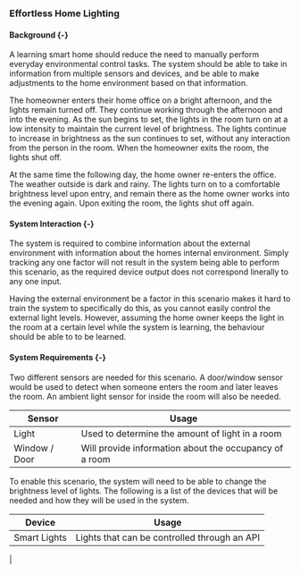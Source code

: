 ### Effortless Home Lighting

#### Background {-}

A learning smart home should reduce the need to manually perform everyday environmental control 
tasks. The system should be able to take in information from multiple sensors and devices, and be
able to make adjustments to the home environment based on that information. 

The homeowner enters their home office on a bright afternoon, and the lights remain turned off. 
They continue working through the afternoon and into the evening. As the sun begins to set, the lights
in the room turn on at a low intensity to maintain the current level of brightness. The lights continue
to increase in brightness as the sun continues to set, without any interaction from the person in the
room. When the homeowner exits the room, the lights shut off.

At the same time the following day, the home owner re-enters the office. The weather outside is dark
and rainy. The lights turn on to a comfortable brightness level upon entry, and remain there as
the home owner works into the evening again. Upon exiting the room, the lights shut off again.

#### System Interaction {-}

The system is required to combine information about the external environment with information about
the homes internal environment. Simply tracking any one factor will not result in the system 
being able to perform this scenario, as the required device output does not correspond linerally to
any one input.

Having the external environment be a factor in this scenario makes it hard to train the system 
to specifically do this, as you cannot easily control the external light levels. However, assuming the
home owner keeps the light in the room at a certain level while the system is learning, the behaviour
should be able to to be learned.

#### System Requirements {-}

Two different sensors are needed for this scenario. A door/window sensor would be used to detect
when someone enters the room and later leaves the room. An ambient light sensor for inside the room
will also be needed.

| Sensor         | Usage                                                    |
| -------------- | -------------------------------------------------------- |
| Light          | Used to determine the amount of light in a room          |
| Window / Door  | Will provide information about the occupancy of a room   |

To enable this scenario, the system will need to be able to change the brightness level of lights.
The following is a list of the devices that will be needed and how they will be used in the system.

| Device                | Usage                                           |
| --------------------- | ----------------------------------------------- |
| Smart Lights          | Lights that can be controlled through an API    |
|
